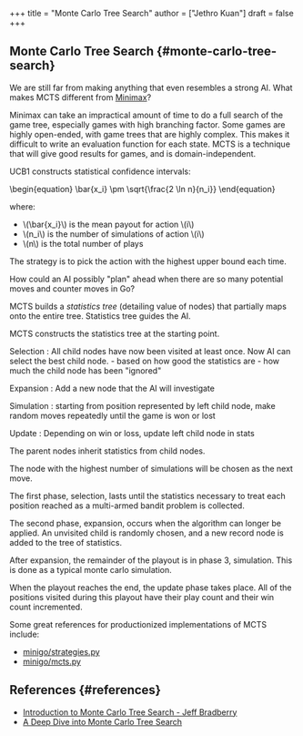 +++
title = "Monte Carlo Tree Search"
author = ["Jethro Kuan"]
draft = false
+++

## Monte Carlo Tree Search {#monte-carlo-tree-search}

We are still far from making anything that even resembles a strong AI.
What makes MCTS different from [Minimax](https://en.wikipedia.org/wiki/Minimax)?

Minimax can take an impractical amount of time to do a full search of
the game tree, especially games with high branching factor. Some games
are highly open-ended, with game trees that are highly complex. This
makes it difficult to write an evaluation function for each state.
MCTS is a technique that will give good results for games, and is
domain-independent.

UCB1 constructs statistical confidence intervals:

\begin{equation}
\bar{x_i} \pm \sqrt{\frac{2 \ln n}{n_i}}
\end{equation}

where:

- \\(\bar{x_i}\\) is the mean payout for action \\(i\\)
- \\(n_i\\) is the number of simulations of action \\(i\\)
- \\(n\\) is the total number of plays

The strategy is to pick the action with the highest upper bound each time.

How could an AI possibly "plan" ahead when there are so many potential
moves and counter moves in Go?

MCTS builds a _statistics tree_ (detailing value of nodes) that
partially maps onto the entire tree. Statistics tree guides the AI.

MCTS constructs the statistics tree at the starting point.

Selection
: All child nodes have now been visited at least once.
Now AI can select the best child node. - based on how good the statistics are - how much the child node has been "ignored"

Expansion
: Add a new node that the AI will investigate

Simulation
: starting from position represented by left child node,
make random moves repeatedly until the game is won or lost

Update
: Depending on win or loss, update left child node in stats

The parent nodes inherit statistics from child nodes.

The node with the highest number of simulations will be chosen as the
next move.

The first phase, selection, lasts until the statistics necessary to
treat each position reached as a multi-armed bandit problem is
collected.

The second phase, expansion, occurs when the algorithm can longer be
applied. An unvisited child is randomly chosen, and a new record node
is added to the tree of statistics.

After expansion, the remainder of the playout is in phase 3,
simulation. This is done as a typical monte carlo simulation.

When the playout reaches the end, the update phase takes place. All of
the positions visited during this playout have their play count and
their win count incremented.

Some great references for productionized implementations of MCTS
include:

- [minigo/strategies.py](https://github.com/tensorflow/minigo/blob/master/strategies.py)
- [minigo/mcts.py](https://github.com/tensorflow/minigo/blob/master/mcts.py)

## References {#references}

- [Introduction to Monte Carlo Tree Search - Jeff Bradberry](https://jeffbradberry.com/posts/2015/09/intro-to-monte-carlo-tree-search/)
- [A Deep Dive into Monte Carlo Tree Search](http://www.moderndescartes.com/essays/deep%5Fdive%5Fmcts/)
